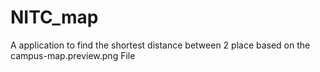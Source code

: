 # NITC_map


A application to find the shortest distance between 2 place based on the campus-map.preview.png File
